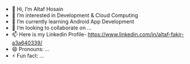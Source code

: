 - 👋 Hi, I’m Altaf Hosain
- 👀 I’m interested in Development & Cloud Computing
- 🌱 I’m currently learning Android App Development
- 💞️ I’m looking to collaborate on ...
- 📫 Here is my Linkedin Profile- https://www.linkedin.com/in/altaf-fakir-a3a640339/
- 😄 Pronouns: ...
- ⚡ Fun fact: ...

<!---
CHERRY786R/CHERRY786R is a ✨ special ✨ repository because its `README.md` (this file) appears on your GitHub profile.
You can click the Preview link to take a look at your changes.
--->
